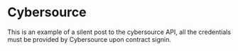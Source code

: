# Cybersource

This is an example of a silent post to the cybersource API, all the credentials must be provided by Cybersource upon contract signin.
